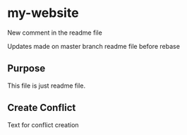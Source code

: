 # my-website
New comment in the readme file

Updates made on master branch readme file before rebase

## Purpose
This file is just readme file.

## Create Conflict
Text for conflict creation
